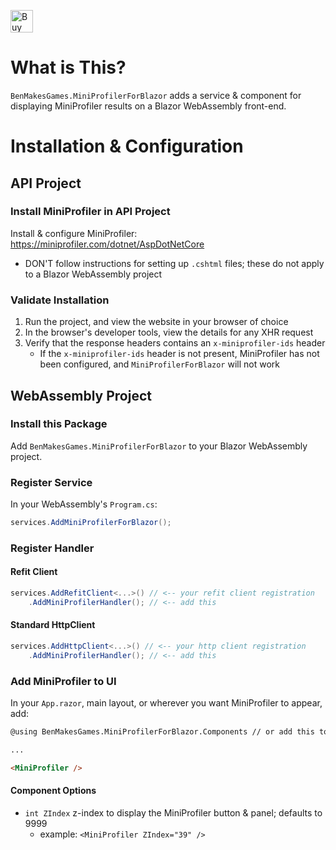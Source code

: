 <a href='https://ko-fi.com/A0A12KQ16' target='_blank'><img height='36' style='border:0px;height:36px;' src='https://cdn.ko-fi.com/cdn/kofi3.png?v=3' border='0' alt='Buy Me a Coffee at ko-fi.com' /></a>

# What is This?

`BenMakesGames.MiniProfilerForBlazor` adds a service & component for displaying MiniProfiler results on a Blazor WebAssembly front-end.

# Installation & Configuration

## API Project

### Install MiniProfiler in API Project

Install & configure MiniProfiler: https://miniprofiler.com/dotnet/AspDotNetCore

* DON'T follow instructions for setting up `.cshtml` files; these do not apply to a Blazor WebAssembly project

### Validate Installation

1. Run the project, and view the website in your browser of choice
2. In the browser's developer tools, view the details for any XHR request
3. Verify that the response headers contains an `x-miniprofiler-ids` header
   * If the `x-miniprofiler-ids` header is not present, MiniProfiler has not been configured, and `MiniProfilerForBlazor` will not work

## WebAssembly Project

### Install this Package

Add `BenMakesGames.MiniProfilerForBlazor` to your Blazor WebAssembly project.

### Register Service

In your WebAssembly's `Program.cs`:

```c#
services.AddMiniProfilerForBlazor();
```

### Register Handler

#### Refit Client

```c#
services.AddRefitClient<...>() // <-- your refit client registration
    .AddMiniProfilerHandler(); // <-- add this
```

#### Standard HttpClient

```c#
services.AddHttpClient<...>() // <-- your http client registration
    .AddMiniProfilerHandler(); // <-- add this
```

### Add MiniProfiler to UI

In your `App.razor`, main layout, or wherever you want MiniProfiler to appear, add:

```html
@using BenMakesGames.MiniProfilerForBlazor.Components // or add this to your _Imports.razor; up to you

...

<MiniProfiler />
```

#### Component Options

* `int ZIndex` z-index to display the MiniProfiler button & panel; defaults to 9999
  * example: `<MiniProfiler ZIndex="39" />`
